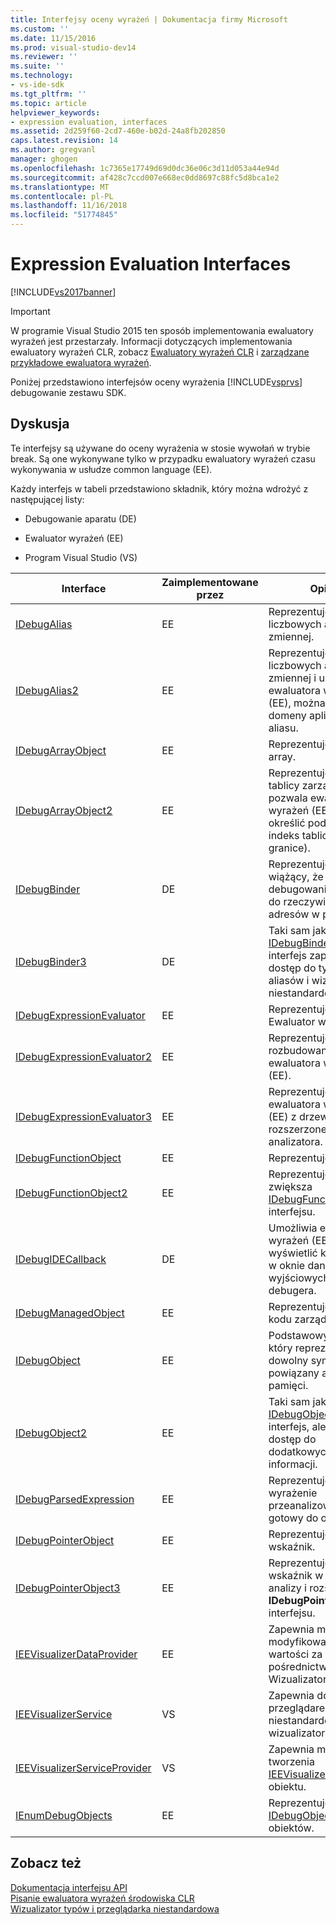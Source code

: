 ```yaml
---
title: Interfejsy oceny wyrażeń | Dokumentacja firmy Microsoft
ms.custom: ''
ms.date: 11/15/2016
ms.prod: visual-studio-dev14
ms.reviewer: ''
ms.suite: ''
ms.technology:
- vs-ide-sdk
ms.tgt_pltfrm: ''
ms.topic: article
helpviewer_keywords:
- expression evaluation, interfaces
ms.assetid: 2d259f60-2cd7-460e-b02d-24a8fb202850
caps.latest.revision: 14
ms.author: gregvanl
manager: ghogen
ms.openlocfilehash: 1c7365e17749d69d0dc36e06c3d11d053a44e94d
ms.sourcegitcommit: af428c7ccd007e668ec0dd8697c88fc5d8bca1e2
ms.translationtype: MT
ms.contentlocale: pl-PL
ms.lasthandoff: 11/16/2018
ms.locfileid: "51774845"
---
```

# <a name="expression-evaluation-interfaces"></a>Expression Evaluation Interfaces
[!INCLUDE[vs2017banner](../../../includes/vs2017banner.md)]

> [!IMPORTANT]
>  W programie Visual Studio 2015 ten sposób implementowania ewaluatory wyrażeń jest przestarzały. Informacji dotyczących implementowania ewaluatory wyrażeń CLR, zobacz [Ewaluatory wyrażeń CLR](https://github.com/Microsoft/ConcordExtensibilitySamples/wiki/CLR-Expression-Evaluators) i [zarządzane przykładowe ewaluatora wyrażeń](https://github.com/Microsoft/ConcordExtensibilitySamples/wiki/Managed-Expression-Evaluator-Sample).  
  
 Poniżej przedstawiono interfejsów oceny wyrażenia [!INCLUDE[vsprvs](../../../includes/vsprvs-md.md)] debugowanie zestawu SDK.  
  
## <a name="discussion"></a>Dyskusja  
 Te interfejsy są używane do oceny wyrażenia w stosie wywołań w trybie break. Są one wykonywane tylko w przypadku ewaluatory wyrażeń czasu wykonywania w usłudze common language (EE).  
  
 Każdy interfejs w tabeli przedstawiono składnik, który można wdrożyć z następującej listy:  
  
-   Debugowanie aparatu (DE)  
  
-   Ewaluator wyrażeń (EE)  
  
-   Program Visual Studio (VS)  
  
|Interface|Zaimplementowane przez|Opis|  
|---------------|--------------------|-----------------|  
|[IDebugAlias](../../../extensibility/debugger/reference/idebugalias.md)|EE|Reprezentuje liczbowych aliasu dla zmiennej.|  
|[IDebugAlias2](../../../extensibility/debugger/reference/idebugalias2.md)|EE|Reprezentuje liczbowych alias dla zmiennej i umożliwia ewaluatora wyrażeń (EE), można uzyskać domeny aplikacji aliasu.|  
|[IDebugArrayObject](../../../extensibility/debugger/reference/idebugarrayobject.md)|EE|Reprezentuje obiekt array.|  
|[IDebugArrayObject2](../../../extensibility/debugger/reference/idebugarrayobject2.md)|EE|Reprezentuje obiekt tablicy zarządzanej i pozwala ewaluatora wyrażeń (EE), aby określić podstawowy indeks tablicy (dolne granice).|  
|[IDebugBinder](../../../extensibility/debugger/reference/idebugbinder.md)|DE|Reprezentuje obiekt wiążący, że powiązań debugowania symboli do rzeczywistego adresów w pamięci.|  
|[IDebugBinder3](../../../extensibility/debugger/reference/idebugbinder3.md)|DE|Taki sam jak [IDebugBinder](../../../extensibility/debugger/reference/idebugbinder.md) ale interfejs zapewnia dostęp do typów, aliasów i wizualizatory niestandardowe.|  
|[IDebugExpressionEvaluator](../../../extensibility/debugger/reference/idebugexpressionevaluator.md)|EE|Reprezentuje Ewaluator wyrażeń.|  
|[IDebugExpressionEvaluator2](../../../extensibility/debugger/reference/idebugexpressionevaluator2.md)|EE|Reprezentuje rozbudowaną wersją ewaluatora wyrażeń (EE).|  
|[IDebugExpressionEvaluator3](../../../extensibility/debugger/reference/idebugexpressionevaluator3.md)|EE|Reprezentuje ewaluatora wyrażeń (EE) z drzewem rozszerzone analizatora.|  
|[IDebugFunctionObject](../../../extensibility/debugger/reference/idebugfunctionobject.md)|EE|Reprezentuje funkcję.|  
|[IDebugFunctionObject2](../../../extensibility/debugger/reference/idebugfunctionobject2.md)|EE|Reprezentuje funkcję i zwiększa [IDebugFunctionObject](../../../extensibility/debugger/reference/idebugfunctionobject.md) interfejsu.|  
|[IDebugIDECallback](../../../extensibility/debugger/reference/idebugidecallback.md)|DE|Umożliwia ewaluatora wyrażeń (EE) wyświetlić komunikat w oknie danych wyjściowych debugera.|  
|[IDebugManagedObject](../../../extensibility/debugger/reference/idebugmanagedobject.md)|EE|Reprezentuje obiekt kodu zarządzanego.|  
|[IDebugObject](../../../extensibility/debugger/reference/idebugobject.md)|EE|Podstawowy interfejs, który reprezentuje dowolny symbol powiązany adres pamięci.|  
|[IDebugObject2](../../../extensibility/debugger/reference/idebugobject2.md)|EE|Taki sam jak [IDebugObject](../../../extensibility/debugger/reference/idebugobject.md) interfejs, ale zapewnia dostęp do dodatkowych informacji.|  
|[IDebugParsedExpression](../../../extensibility/debugger/reference/idebugparsedexpression.md)|EE|Reprezentuje wyrażenie przeanalizowany, gotowy do obliczenia.|  
|[IDebugPointerObject](../../../extensibility/debugger/reference/idebugpointerobject.md)|EE|Reprezentuje wskaźnik.|  
|[IDebugPointerObject3](../../../extensibility/debugger/reference/idebugpointerobject3.md)|EE|Reprezentuje wskaźnik w drzewie analizy i rozszerza **IDebugPointerObject** interfejsu.|  
|[IEEVisualizerDataProvider](../../../extensibility/debugger/reference/ieevisualizerdataprovider.md)|EE|Zapewnia możliwość modyfikowania typów wartości za pośrednictwem Wizualizator typów.|  
|[IEEVisualizerService](../../../extensibility/debugger/reference/ieevisualizerservice.md)|VS|Zapewnia dostęp do przeglądarek niestandardowych i wizualizatorów typu.|  
|[IEEVisualizerServiceProvider](../../../extensibility/debugger/reference/ieevisualizerserviceprovider.md)|VS|Zapewnia możliwość tworzenia [IEEVisualizerService](../../../extensibility/debugger/reference/ieevisualizerservice.md) obiektu.|  
|[IEnumDebugObjects](../../../extensibility/debugger/reference/ienumdebugobjects.md)|EE|Reprezentuje kolekcję [IDebugObject](../../../extensibility/debugger/reference/idebugobject.md) obiektów.|  
  
## <a name="see-also"></a>Zobacz też  
 [Dokumentacja interfejsu API](../../../extensibility/debugger/reference/api-reference-visual-studio-debugging.md)   
 [Pisanie ewaluatora wyrażeń środowiska CLR](../../../extensibility/debugger/writing-a-common-language-runtime-expression-evaluator.md)   
 [Wizualizator typów i przeglądarka niestandardowa](../../../extensibility/debugger/type-visualizer-and-custom-viewer.md)

